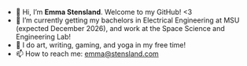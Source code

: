 - 👋 Hi, I’m **Emma Stensland**. Welcome to my GitHub! <3
- 🚀 I’m currently getting my bachelors in Electrical Engineering at MSU (expected December 2026), and work at the Space Science and Engineering Lab!
- 👀 I do art, writing, gaming, and yoga in my free time!
- 📫 How to reach me: emma@stensland.com 

<!---
✨ hey... ✨ why you looking here go back!!
--->
